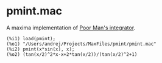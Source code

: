 # pmint.mac

A maxima implementation of [Poor Man's integrator](http://www-sop.inria.fr/cafe/Manuel.Bronstein/pmint/).

    (%i1) load(pmint);
    (%o1) "/Users/andrej/Projects/MaxFiles/pmint/pmint.mac"
    (%i2) pmint(x*sin(x), x);
    (%o2) (tan(x/2)^2*x-x+2*tan(x/2))/(tan(x/2)^2+1)
